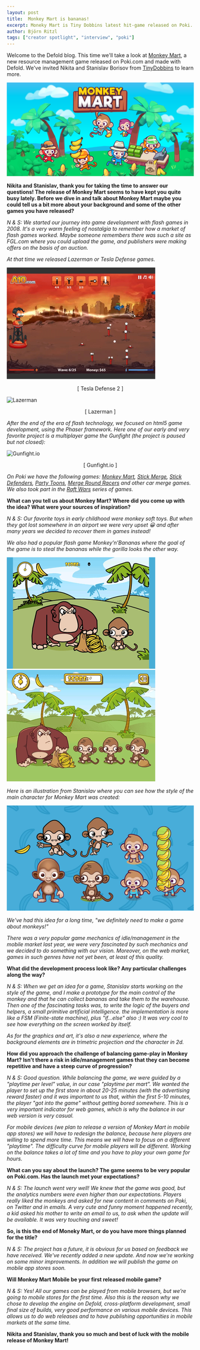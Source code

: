 ```yaml
---
layout: post
title:  Monkey Mart is bananas!
excerpt: Moneky Mart is Tiny Dobbins latest hit-game released on Poki. Learn about the development process in this interview.
author: Björn Ritzl
tags: ["creator spotlight", "interview", "poki"]
---
```


Welcome to the Defold blog. This time we'll take a look at [Monkey Mart](https://poki.com/en/g/monkey-mart), a new resource management game released on Poki.com and made with Defold. We've invited Nikita and Stanislav Borisov from [TinyDobbins](https://tinydobbins.com/) to learn more.

![Monkey Mart](/images/games/monkeymart-half.png)

__Nikita and Stanislav, thank you for taking the time to answer our questions! The release of Monkey Mart seems to have kept you quite busy lately. Before we dive in and talk about Monkey Mart maybe you could tell us a bit more about your background and some of the other games you have released?__

*N & S: We started our journey into game development with flash games in 2008. It's a very warm feeling of nostalgia to remember how a market of flash games worked. Maybe someone remembers there was such a site as FGL.com where you could upload the game, and publishers were making offers on the basis of an auction.*

*At that time we released Lazerman or Tesla Defense games.*

![Tesla Defense 2](/images/posts/monkey-mart/game_tesladefense2.gif)

<div align="center">
[ Tesla Defense 2 ]
</div>

![Lazerman](/images/posts/monkey-mart/game_lazerman.gif)

<div align="center">
[ Lazerman ]
</div>

*After the end of the era of flash technology, we focused on html5 game development, using the Phaser framework. Here one of our early and very favorite project is a multiplayer game the Gunfight (the project is paused but not closed):*

![Gunfight.io](/images/posts/monkey-mart/game_gunfight.gif)

<div align="center">
[ Gunfight.io ]
</div>

*On Poki we have the following games: [Monkey Mart](https://poki.com/en/g/monkey-mart), [Stick Merge](https://poki.com/en/g/stick-merge), [Stick Defenders](https://poki.com/en/g/stick-defenders), [Party Toons](https://poki.com/en/g/partytoons), [Merge Round Racers](https://poki.com/en/g/merge-round-racers) and other car merge games. We also took part in the [Raft Wars](https://poki.com/en/g/raft-wars-multiplayer) series of games.*


__What can you tell us about Monkey Mart? Where did you come up with the idea? What were your sources of inspiration?__

*N & S: Our favorite toys in early childhood were monkey soft toys. But when they got lost somewhere in an airport we were very upset 😀 and after many years we decided to recover them in games instead!*

*We also had a popular flash game Monkey’n’Bananas where the goal of the game is to steal the bananas while the gorilla looks the other way.*

![MnB](/images/posts/monkey-mart/mnb1.gif)
![MnB 2](/images/posts/monkey-mart/mnb2.gif)

*Here is an illustration from Stanislav where you can see how the style of the main character for Monkey Mart was created:*

![Monkey Mart design](/images/posts/monkey-mart/monkey-design.png)

*We've had this idea for a long time, "we definitely need to make a game about monkeys!"*

*There was a very popular game mechanics of idle/management in the mobile market last year, we were very fascinated by such mechanics and we decided to do something with our vision. Moreover, on the web market, games in such genres have not yet been, at least of this quality.*


__What did the development process look like? Any particular challenges along the way?__

*N & S: When we get an idea for a game, Stanislav starts working on the style of the game, and I make a prototype for the main control of the monkey and that he can collect bananas and take them to the warehouse. Then one of the fascinating tasks was, to write the logic of the buyers and helpers, a small primitive artificial intelligence. the implementation is more like a FSM (Finite-state machine), plus "if...else" also :) It was very cool to see how everything on the screen worked by itself.*

*As for the graphics and art, it's also a new experience, where the background elements are in trimetric projection and the character in 2d.*


__How did you approach the challenge of balancing game-play in Monkey Mart? Isn't there a risk in idle/management games that they can become repetitive and have a steep curve of progression?__

*N & S: Good question. While balancing the game, we were guided by a "playtime per level" value, in our case "playtime per mart". We wanted the player to set up the first store in about 20-25 minutes (with the advertising reward faster) and it was important to us that, within the first 5-10 minutes, the player "got into the game" without getting bored somewhere. This is a very important indicator for web games, which is why the balance in our web version is very casual.*

*For mobile devices (we plan to release a version of Monkey Mart in mobile app stores) we will have to redesign the balance, because here players are willing to spend more time. This means we will have to focus on a different "playtime". The difficulty curve for mobile players will be different. Working on the balance takes a lot of time and you have to play your own game for hours.*


__What can you say about the launch? The game seems to be very popular on Poki.com. Has the launch met your expectations?__

*N & S: The launch went very well! We knew that the game was good, but the analytics numbers were even higher than our expectations. Players really liked the monkeys and asked for new content in comments on Poki, on Twitter and in emails. A very cute and funny moment happened recently, a kid asked his mother to write an email to us, to ask when the update will be available. It was very touching and sweet!*


__So, is this the end of Moneky Mart, or do you have more things planned for the title?__

*N & S: The project has a future, it is obvious for us based on feedback we have received. We've recently added a new update. And now we're working on some minor improvements. In addition we will publish the game on mobile app stores soon.*



__Will Monkey Mart Mobile be your first released mobile game?__

*N & S: Yes! All our games can be played from mobile browsers, but we’re going to mobile stores for the first time. Also this is the reason why we chose to develop the engine on Defold, cross-platform development, small final size of builds, very good performance on various mobile devices. This allows us to do web releases and to have publishing opportunities in mobile markets at the same time.*


__Nikita and Stanislav, thank you so much and best of luck with the mobile release of Monkey Mart!__
